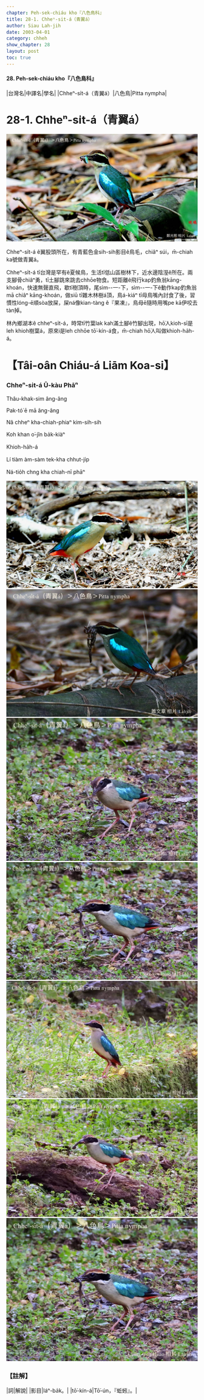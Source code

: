```yaml
---
chapter: Peh-sek-chiáu kho『八色鳥科』
title: 28-1. Chheⁿ-si̍t-á（青翼á）
author: Siau Lah-jih
date: 2003-04-01
category: chheh
show_chapter: 28
layout: post
toc: true
---
```


#### 28. Peh-sek-chiáu kho『八色鳥科』


|台灣名|中譯名|學名|
|Chheⁿ-si̍t-á（青翼á）|八色鳥|Pitta nympha|

# 28-1. Chheⁿ-si̍t-á（青翼á）

![](../too5/28/28-1-1.Chheⁿ-si̍t-á.jpg)


Chheⁿ-si̍t-á ê翼股頭所在，有青藍色金sih-sih影目ê鳥毛，chiâⁿ súi，m̄-chiah ka號做青翼á。

Chheⁿ-si̍t-á tī台灣是罕有ê夏候鳥，生活tī低山區樹林下，近水邊陰溼ê所在。兩支腳骨chiâⁿ勇，tī土腳跳來跳去chhōe物食。短距離ê飛行kap釣魚翁kāng-khoán，快速無聲直飛，歇tī樹頂時，尾sìm--一-下，sìm--一-下ê動作kap釣魚翁mā chiâⁿ kāng-khoán，做siū tī雜木林樹á頂，鳥á-kiáⁿ tī母鳥嘴內討食了後，習慣性lóng-ē順sòa放屎，屎ná像kian-tàng ê『果凍』，鳥母ē隨時用嘴pe kā伊咬去tàn掉。

林內鄉湖本ê chheⁿ-si̍t-á，時常tī竹葉lak kah滿土腳ê竹腳出現，hō͘人kioh-sī是leh khioh樹葉á，原來i是leh chhōe tō͘-kín-á食，m̄-chiah hō͘人叫做khioh-ha̍h-á。


# 【Tâi-oân Chiáu-á Liām Koa-si】

### **Chheⁿ-si̍t-á Ū-kàu Phāⁿ**

Thâu-khak-sim âng-âng

Pak-tó͘ ē mā âng-âng

Nâ chheⁿ kha-chiah-phiaⁿ kim-sih-sih

Koh khan o͘-jîn ba̍k-kiàⁿ

Khioh-ha̍h-á

Lí tiàm àm-sàm tek-kha chhut-ji̍p

Ná-tio̍h chng kha chiah-nī phāⁿ


![](../too5/28/28-1-2.Chheⁿ-si̍t-á.jpg)
![](../too5/28/28-1-3.Chheⁿ-si̍t-á.jpg)
![](../too5/28/28-1-4.Chheⁿ-si̍t-á.jpg)
![](../too5/28/28-1-5.Chheⁿ-si̍t-á.jpg)
![](../too5/28/28-1-6.Chheⁿ-si̍t-á.jpg)
![](../too5/28/28-1-7.Chheⁿ-si̍t-á.jpg)
![](../too5/28/28-1-8.Chheⁿ-si̍t-á.jpg)


### 【註解】

|詞|解說|
|影目|Iáⁿ-ba̍k。|
|tō͘-kín-á|Tō͘-ún，『蚯蚓』。|

